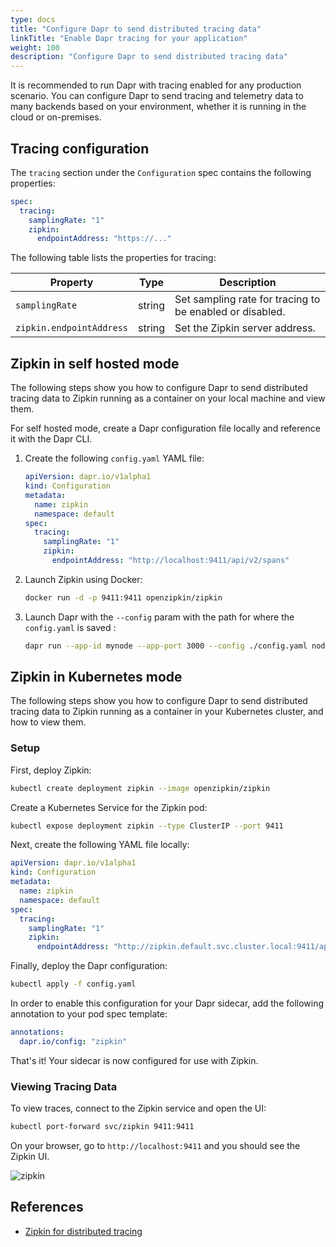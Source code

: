 ```yaml
---
type: docs
title: "Configure Dapr to send distributed tracing data"
linkTitle: "Enable Dapr tracing for your application"
weight: 100
description: "Configure Dapr to send distributed tracing data"
---
```


It is recommended to run Dapr with tracing enabled for any production scenario.  You can configure Dapr to send tracing and telemetry data to many backends based on your environment, whether it is running in the cloud or on-premises.

## Tracing configuration

The `tracing` section under the `Configuration` spec contains the following properties:

```yml
spec:
  tracing:
    samplingRate: "1"
    zipkin:
      endpointAddress: "https://..."
```

The following table lists the properties for tracing:

| Property                 | Type   | Description                                              |
| ------------------------ | ------ | -------------------------------------------------------- |
| `samplingRate`           | string | Set sampling rate for tracing to be enabled or disabled. |
| `zipkin.endpointAddress` | string | Set the Zipkin server address.                           |


## Zipkin in self hosted mode

The following steps show you how to configure Dapr to send distributed tracing data to Zipkin running as a container on your local machine and view them.

For self hosted mode, create a Dapr configuration file locally and reference it with the Dapr CLI.

1. Create the following `config.yaml` YAML file:

   ```yaml
   apiVersion: dapr.io/v1alpha1
   kind: Configuration
   metadata:
     name: zipkin
     namespace: default
   spec:
     tracing:
       samplingRate: "1"
       zipkin:
         endpointAddress: "http://localhost:9411/api/v2/spans"
   ```

2. Launch Zipkin using Docker:

   ```bash
   docker run -d -p 9411:9411 openzipkin/zipkin
   ```

3. Launch Dapr with the `--config` param with the path for where the `config.yaml` is saved :

   ```bash
   dapr run --app-id mynode --app-port 3000 --config ./config.yaml node app.js
   ```


## Zipkin in Kubernetes mode

The following steps show you how to configure Dapr to send distributed tracing data to Zipkin running as a container in your Kubernetes cluster, and how to view them.

### Setup

First, deploy Zipkin:

```bash
kubectl create deployment zipkin --image openzipkin/zipkin
```

Create a Kubernetes Service for the Zipkin pod:

```bash
kubectl expose deployment zipkin --type ClusterIP --port 9411
```

Next, create the following YAML file locally:

```yml
apiVersion: dapr.io/v1alpha1
kind: Configuration
metadata:
  name: zipkin
  namespace: default
spec:
  tracing:
    samplingRate: "1"
    zipkin:
      endpointAddress: "http://zipkin.default.svc.cluster.local:9411/api/v2/spans"
```

Finally, deploy the Dapr configuration:

```bash
kubectl apply -f config.yaml
```

In order to enable this configuration for your Dapr sidecar, add the following annotation to your pod spec template:

```yml
annotations:
  dapr.io/config: "zipkin"
```

That's it! Your sidecar is now configured for use with Zipkin.

### Viewing Tracing Data

To view traces, connect to the Zipkin service and open the UI:

```bash
kubectl port-forward svc/zipkin 9411:9411
```

On your browser, go to `http://localhost:9411` and you should see the Zipkin UI.

![zipkin](/images/zipkin_ui.png)

## References
- [Zipkin for distributed tracing](https://zipkin.io/)
